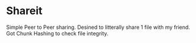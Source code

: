 # Shareit
Simple Peer to Peer sharing. Desined to litterally share 1 file with my friend. Got Chunk Hashing to check file integrity.
